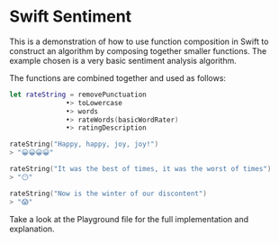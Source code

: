Swift Sentiment
========

This is a demonstration of how to use function composition in Swift to construct an algorithm by composing together smaller functions. The example chosen is a very basic sentiment analysis algorithm.

The functions are combined together and used as follows:

```swift
let rateString = removePunctuation
              •> toLowercase
              •> words
              •> rateWords(basicWordRater)
              •> ratingDescription

rateString("Happy, happy, joy, joy!")
> "😀😀😀😀"

rateString("It was the best of times, it was the worst of times")
> "😶"

rateString("Now is the winter of our discontent")
> "😱"
```

Take a look at the Playground file for the full implementation and explanation.


